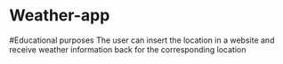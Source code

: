 # Weather-app
#Educational purposes
The user can insert the location in a website and receive weather information back for the corresponding location
